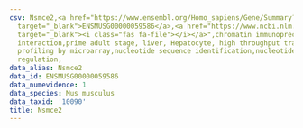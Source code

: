 ```yaml
---
csv: Nsmce2,<a href="https://www.ensembl.org/Homo_sapiens/Gene/Summary?db=core;g=ENSMUSG00000059586"
  target="_blank">ENSMUSG00000059586</a>,<a href="https://www.ncbi.nlm.nih.gov/pubmed/23834426"
  target="_blank"><i class="fas fa-file"></i></a>",chromatin immunoprecipitation assay,direct
  interaction,prime adult stage, liver, Hepatocyte, high throughput transcription
  profiling by microarray,nucleotide sequence identification,nucleotide sequence identification,transcriptional
  regulation,
data_alias: Nsmce2
data_id: ENSMUSG00000059586
data_numevidence: 1
data_species: Mus musculus
data_taxid: '10090'
title: Nsmce2
---
```

